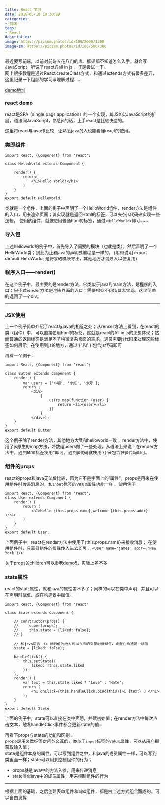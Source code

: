 ```yaml
---
title: React 学习
date: 2018-05-18 10:30:09
categories:
- 前端
tags:
- React
description:
image: https://picsum.photos/id/100/2000/1200
image-sm: https://picsum.photos/id/100/500/300
---  
```


最近要写前端，以前对前端五花八门的库、框架都不知道怎么入手，就会写JavaScript，听说了react的all in js ，于是尝试一下。  
网上很多教程是通过React.createClass方式，和通过extends方式有很多差异，这里记录一下粗鄙的学习与理解过程……  

[demo地址](https://github.com/pibicha/react_demo)
### react demo

react是SPA（single page application）的一个实现，其JSX实JavaScript的扩展，语法同JavaScript，熟悉js的话，上手react是比较快速的。

这里将react与java作比较，让熟悉java的人也能看懂react的使用。

### 类即组件
```react
import React, {Component} from 'react';

class HelloWorld extends Component {

    render() {
        return(
            <h1>Hello World!</h1>
        )
    }
}
export default HelloWorld;
```
类就是一个组件，上面的例子中声明了一个HelloWorld组件，render方法是组件的入口，用来渲染页面；其实现就是返回Html的标签，可以夹杂js代码来实现一些逻辑。
使用该组件，就像使用普通html的标签，通过`<HelloWorld>`即可~~~
### 导入包
上述helloworld的例子中，首先导入了需要的模块（也就是类），然后声明了一个HelloWorld类；到此为止和java的声明式编程是一样的。
(附带说明 export default HelloWorld; 是将写的模块导出，其他地方才能导入以便复用)
### 程序入口——render()
在这个例子中，最主要的是render方法，它类似于java的main方法，是程序的入口；只不过render方法是渲染界面的入口；需要根据不同场景去实现，这里简单的返回了一个div。


---

### JSX使用
上一个例子简单介绍了react与java的相近之处；从render方法上看到，在react的类（组件）中，可以直接使用html的标签，这就是react的All in js的思想体现；然而普通的返回标签是满足不了稍微复杂页面的需求，通常需要js代码来处理这些标签如何展示，在使用到js的地方，通过'{' 和' }'包含js代码即可

再看一个例子：
```react
import React, {Component} from 'react';

class Button extends Component {
    render() {
        var users = ['小明', '小红', '小芳'];
        return (
            <div>
                {
                    users.map(function (user) {
                        return <li>{user}</li>
                    })
                }
            </div>);
    }
}
export default Button
```

这个例子除了render方法，其他地方大致和helloworld一致；
render方法中，使用了js原生的map方法，将数组users做了一些处理，从语法上来说：在render方法中，遇到html标签使用'<xx>'即可，遇到js代码就使用'{}'来包含住js代码即可。

### 组件的props
react的props和java无法做比较，因为它不是字面上的“属性”，props是用来在使用组件时传递消息的，和`input`标签的value属性功能一样；
使用例子：
```react
import React, {Component} from 'react';
class User extends Component {
    render() {
        return (
            <h1>Hello {this.props.name},welcome {this.props.addr}!</h1>
        )
    }
}
export default User;
```
上面例子中，react在render方法中使用了{this.props.name}来接收消息；
在使用组件时，只需将组件的属性传入进去即可：
`<User name='james' addr={'New York'}/>`

关于props的children可以惨老demo5，实际上差不多

### state属性
react的state属性，就和java的属性差不多了；同样的可以在类中声明，并且可以在声明时赋值、或在构造器中赋值。
```react
import React, {Component} from 'react'

class State extends Component {

    // constructor(props) {
    //     super(props);
    //     this.state = {liked: false};
    // }

    // 和java语言一样 赋初值的地方可以在声明变量时就赋值，或者在构造器中赋值
    state = {liked: false};

    handleClick() {
        this.setState({
            liked: !this.state.liked
        });
    };
    render() {
        var text = this.state.liked ? "Love" : "Hate";
        return (
            <h1 onClick={this.handleClick.bind(this)}>I {text} u </h1>
        );
    }
}
export default State
```
上面的例子中，state可以直接在类中声明，并赋初始值；在render方法中每次点击文本，触发handleClick事件都会更新state的值~

再看下props与state的功能和区别：  
props是用来做标签之间的交互的，类似于`input`标签的value属性，可以从用户那获取输入值；  
state是组件本身的属性，可以写到组件之中，和java的成员属性一样，可以写到类里面一样；state可以用来控制组件的行为；  

- props就是java中的方法入参，用来传递消息
- state类似java中的成员属性，用来控制组件的行为

---
根据上面的基础，之后创建表单组件和ajax组件，都是由上述方式组合而成的。可以自由发挥